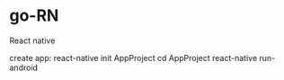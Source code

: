 # go-RN
React native

create app:
react-native init AppProject
cd AppProject
react-native run-android
